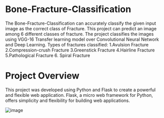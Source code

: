 # Bone-Fracture-Classification
The  Bone-Fracture-Classification can accurately classify the given input image as the correct class of Fracture. This project can predict an image among 6 different classes of fracture. The project classifies the images using VGG-16 Transfer learning model over Convolutional Neural Network and Deep Learning.
Types of fractures classified:
1.Avulsion Fracture
2.Compression-crush Fracture
3.Greenstick Fracture
4.Hairline Fracture
5.Pathological Fracture
6. Spiral Fracture

# Project Overview
This project was developed using Python and Flask to create a powerful and flexible web application. Flask, a micro web framework for Python, offers simplicity and flexibility for building web applications.

![image](https://github.com/user-attachments/assets/95d9618c-64c6-4faf-8090-fbf023ba7fa0)


